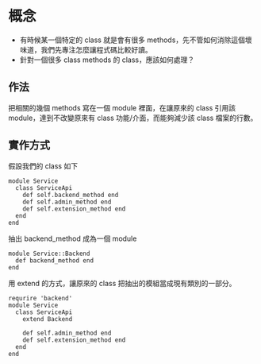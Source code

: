 # 概念
* 有時候某一個特定的 class 就是會有很多 methods，先不管如何消除這個壞味道，我們先專注怎麼讓程式碼比較好讀。
* 針對一個很多 class methods 的 class，應該如何處理？

## 作法
把相關的幾個 methods 寫在一個 module 裡面，在讓原來的 class 引用該 module，達到不改變原來有 class 功能/介面，而能夠減少該 class 檔案的行數。

## 實作方式
假設我們的 class 如下

    module Service
      class ServiceApi
        def self.backend_method end            
        def self.admin_method end
        def self.extension_method end
      end
    end

抽出 backend_method 成為一個 module

    module Service::Backend
      def backend_method end
    end
    
用 extend 的方式，讓原來的 class 把抽出的模組當成現有類別的一部分。

    requrire 'backend'
    module Service
      class ServiceApi
        extend Backend
        
        def self.admin_method end
        def self.extension_method end
      end
    end